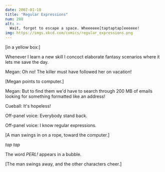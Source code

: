 ```yaml
---
date: 2007-01-10
title: "Regular Expressions"
num: 208
alt: >-
  Wait, forgot to escape a space. Wheeeeee[taptaptap]eeeeee!
img: https://imgs.xkcd.com/comics/regular_expressions.png
---
```

[in a yellow box:]

Whenever I learn a new skill I concoct elaborate fantasy scenarios where it lets me save the day.

Megan: Oh no! The killer must have followed her on vacation!

[Megan points to computer.]

Megan: But to find them we'd have to search through 200 MB of emails looking for something formatted like an address!

Cueball: It's hopeless!

Off-panel voice: Everybody stand back.

Off-panel voice: I know regular expressions.

[A man swings in on a rope, toward the computer.]

*tap tap*

The word *PERL!* appears in a bubble.

[The man swings away, and the other characters cheer.]
